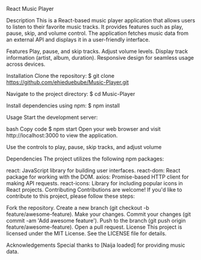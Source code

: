 React Music Player

Description
This is a React-based music player application that allows users to listen to their favorite music tracks. It provides features such as play, pause, skip, and volume control. The application fetches music data from an external API and displays it in a user-friendly interface.

Features
Play, pause, and skip tracks.
Adjust volume levels.
Display track information (artist, album, duration).
Responsive design for seamless usage across devices.

Installation
Clone the repository: $ git clone https://github.com/ehieduebube/Music-Player.git

Navigate to the project directory: $ cd Music-Player

Install dependencies using npm: $ npm install

Usage
Start the development server:

bash
Copy code
$ npm start
Open your web browser and visit http://localhost:3000 to view the application.

Use the controls to play, pause, skip tracks, and adjust volume

Dependencies
The project utilizes the following npm packages:

react: JavaScript library for building user interfaces.
react-dom: React package for working with the DOM.
axios: Promise-based HTTP client for making API requests.
react-icons: Library for including popular icons in React projects.
Contributing
Contributions are welcome! If you'd like to contribute to this project, please follow these steps:

Fork the repository.
Create a new branch (git checkout -b feature/awesome-feature).
Make your changes.
Commit your changes (git commit -am 'Add awesome feature').
Push to the branch (git push origin feature/awesome-feature).
Open a pull request.
License
This project is licensed under the MIT License. See the LICENSE file for details.

Acknowledgements
Special thanks to [Naija loaded] for providing music data.
